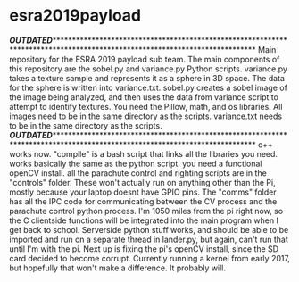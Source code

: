 # esra2019payload
***OUTDATED******************************************************************************************************************************
Main repository for the ESRA 2019 payload sub team.
The main components of this repository are the sobel.py and variance.py Python scripts. 
variance.py takes a texture sample and represents it as a sphere in 3D space. The data for the sphere is written into variance.txt. 
sobel.py creates a sobel image of the image being analyzed, and then uses the data from variance script to attempt to identify textures. 
You need the Pillow, math, and os libraries. 
All images need to be in the same directory as the scripts. 
variance.txt needs to be in the same directory as the scripts. 
***OUTDATED******************************************************************************************************************************
c++ works now. "compile" is a bash script that links all the libraries you need. 
works basically the same as the python script. you need a functional openCV install. 
all the parachute control and righting scripts are in the "controls" folder. 
These won't actually run on anything other than the Pi, mostly because your laptop doesnt have GPIO pins. 
The "comms" folder has all the IPC code for communicating between the CV process and the parachute control python process.
I'm 1050 miles from the pi right now, so the C clientside functions will be integrated into the main program when I get back to school.
Serverside python stuff works, and should be able to be imported and run on a separate thread in lander.py, but again, can't run that until I'm with the pi. 
Next up is fixing the pi's openCV install, since the SD card decided to become corrupt. 
Currently running a kernel from early 2017, but hopefully that won't make a difference. 
It probably will. 
